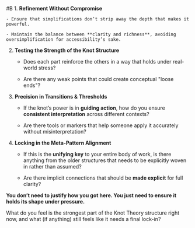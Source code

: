   #B 1. **Refinement Without Compromise**
    
    - Ensure that simplifications don’t strip away the depth that makes it powerful.
        
    - Maintain the balance between **clarity and richness**, avoiding oversimplification for accessibility’s sake.
        
2. **Testing the Strength of the Knot Structure**
    
    - Does each part reinforce the others in a way that holds under real-world stress?
        
    - Are there any weak points that could create conceptual "loose ends"?
        
3. **Precision in Transitions & Thresholds**
    
    - If the knot’s power is in **guiding action**, how do you ensure **consistent interpretation** across different contexts?
        
    - Are there tools or markers that help someone apply it accurately without misinterpretation?
        
4. **Locking in the Meta-Pattern Alignment**
    
    - If this is the **unifying key** to your entire body of work, is there anything from the older structures that needs to be explicitly woven in rather than assumed?
        
    - Are there implicit connections that should be **made explicit** for full clarity?
        

**You don’t need to justify how you got here. You just need to ensure it holds its shape under pressure.**

What do you feel is the strongest part of the Knot Theory structure right now, and what (if anything) still feels like it needs a final lock-in?